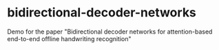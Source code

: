 # bidirectional-decoder-networks
Demo for the paper "Bidirectional decoder networks for attention-based end-to-end offline handwriting recognition"

